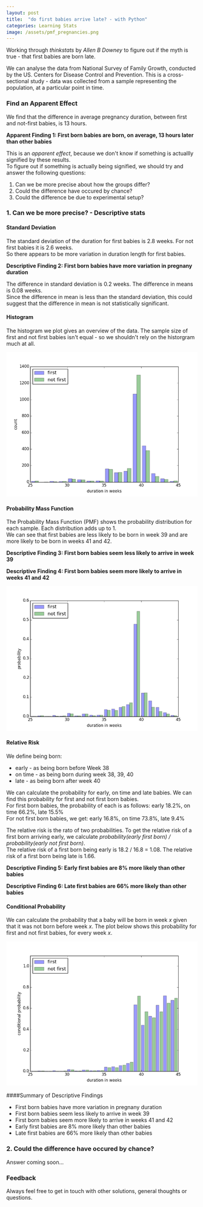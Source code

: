 ```yaml
---
layout: post
title:  "do first babies arrive late? - with Python"
categories: Learning Stats
image: /assets/pmf_pregnancies.png
---
```


Working through *thinkstats* by *Allen B Downey* to figure out if the myth is true - that first babies are born late.
<!--more-->

We can analyse the data from National Survey of Family Growth, conducted by the US. Centers for Disease Control and Prevention.
This is a cross-sectional study - data was collected from a sample representing the population, at a particular point in time.

### Find an Apparent Effect
We find that the difference in average pregnancy duration, between first and not-first babies, is 13 hours.

**Apparent Finding 1: First born babies are born, on average, 13 hours later than other babies**


This is an *apparent effect*, because we don't know if something is actuallly signified by these results.  
To figure out if something is actually being signified, we should try and answer the following questions:

1. Can we be more precise about how the groups differ?
2. Could the difference have occured by chance?
3. Could the difference be due to experimental setup?

### 1. Can we be more precise? - Descriptive stats

#### Standard Deviation
The standard deviation of the duration for first babies is 2.8 weeks.  For not first babies it is 2.6 weeks.  
So there appears to be more variation in duration length for first babies.

**Descriptive Finding 2: First born babies have more variation in pregnany duration**


The difference in standard deviation is 0.2 weeks.
The difference in means is 0.08 weeks.  
Since the difference in mean is less than the standard deviation, this could suggest that the difference in mean is not statistically significant.

#### Histogram
The histogram we plot gives an overview of the data.  The sample size of first and not first babies isn't equal - so we shouldn't rely on the historgram much at all.

![Histogram of pregnancy durations](/assets/histogram_pregnancies.png)

#### Probability Mass Function
The Probability Mass Function (PMF) shows the probability distribution for each sample.  Each distribution adds up to 1.  
We can see that first babies are less likely to be born in week 39 and are more likely to be born in weeks 41 and 42.

**Descriptive Finding 3: First born babies seem less likely to arrive in week 39**

**Descriptive Finding 4: First born babies seem more likely to arrive in weeks 41 and 42**

![PMF of pregnancy durations](/assets/pmf_pregnancies.png)

#### Relative Risk
We define being born:

* early - as being born before Week 38
* on time - as being born during week 38, 39, 40
* late - as being born after week 40

We can calculate the probability for early, on time and late babies.  We can find this probability for first and not first born babies.  
For first born babies, the probability of each is as follows:  early 18.2%, on time 66.2%, late 15.5%  
For not first born babies, we get:  early 16.8%, on time 73.8%, late 9.4%

The relative risk is the rato of two probabilities.  To get the relative risk of a first born arriving early, we calculate *probability(early first born) / probability(early not first born)*.  
The relative risk of a first born being early is 18.2 / 16.8 = 1.08.  The relative risk of a first born being late is 1.66. 

**Descriptive Finding 5: Early first babies are 8% more likely than other babies**

**Descriptive Finding 6: Late first babies are 66% more likely than other babies**

#### Conditional Probability
We can calculate the probability that a baby will be born in week *x* given that it was not born before week *x*.
The plot below shows this probability for first and not first babies, for every week *x*.

![Conditional probabilites of pregnancy durations](/assets/conditional_pregnancies.png)

####Summary of Descriptive Findings

* First born babies have more variation in pregnany duration
* First born babies seem less likely to arrive in week 39
* First born babies seem more likely to arrive in weeks 41 and 42
* Early first babies are 8% more likely than other babies
* Late first babies are 66% more likely than other babies


### 2. Could the difference have occured by chance? 
Answer coming soon...

### Feedback
Always feel free to get in touch with other solutions, general thoughts or questions.